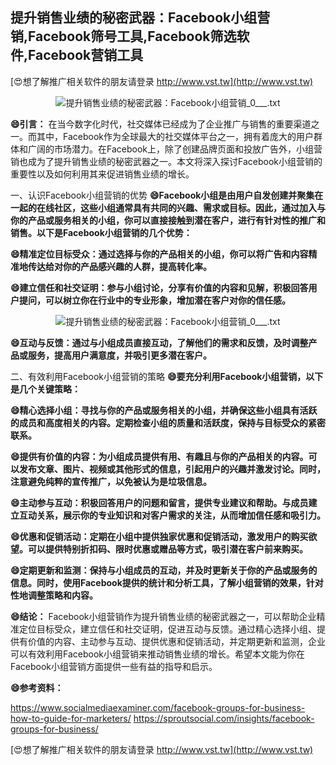## **提升销售业绩的秘密武器：Facebook小组营销,Facebook筛号工具,Facebook筛选软件,Facebook营销工具**

[😍想了解推广相关软件的朋友请登录 http://www.vst.tw](http://www.vst.tw)

 <center><img src="https://vst.tw/MP4/tuiguang/png/1.png" alt="提升销售业绩的秘密武器：Facebook小组营销_0___.txt"></center>

**😄引言：**
在当今数字化时代，社交媒体已经成为了企业推广与销售的重要渠道之一。而其中，Facebook作为全球最大的社交媒体平台之一，拥有着庞大的用户群体和广阔的市场潜力。在Facebook上，除了创建品牌页面和投放广告外，小组营销也成为了提升销售业绩的秘密武器之一。本文将深入探讨Facebook小组营销的重要性以及如何利用其来促进销售业绩的增长。

一、认识Facebook小组营销的优势
**😄Facebook小组是由用户自发创建并聚集在一起的在线社区，这些小组通常具有共同的兴趣、需求或目标。因此，通过加入与你的产品或服务相关的小组，你可以直接接触到潜在客户，进行有针对性的推广和销售。以下是Facebook小组营销的几个优势：**

**😄精准定位目标受众：通过选择与你的产品相关的小组，你可以将广告和内容精准地传达给对你的产品感兴趣的人群，提高转化率。**

**😄建立信任和社交证明：参与小组讨论，分享有价值的内容和见解，积极回答用户提问，可以树立你在行业中的专业形象，增加潜在客户对你的信任感。**

 <center><img src="https://vst.tw/MP4/tuiguang/png/0.png" alt="提升销售业绩的秘密武器：Facebook小组营销_0___.txt"></center>

**😄互动与反馈：通过与小组成员直接互动，了解他们的需求和反馈，及时调整产品或服务，提高用户满意度，并吸引更多潜在客户。**

二、有效利用Facebook小组营销的策略
**😄要充分利用Facebook小组营销，以下是几个关键策略：**

**😄精心选择小组：寻找与你的产品或服务相关的小组，并确保这些小组具有活跃的成员和高度相关的内容。定期检查小组的质量和活跃度，保持与目标受众的紧密联系。**

**😄提供有价值的内容：为小组成员提供有用、有趣且与你的产品相关的内容。可以发布文章、图片、视频或其他形式的信息，引起用户的兴趣并激发讨论。同时，注意避免纯粹的宣传推广，以免被认为是垃圾信息。**

**😄主动参与互动：积极回答用户的问题和留言，提供专业建议和帮助。与成员建立互动关系，展示你的专业知识和对客户需求的关注，从而增加信任感和吸引力。**

**😄优惠和促销活动：定期在小组中提供独家优惠和促销活动，激发用户的购买欲望。可以提供特别折扣码、限时优惠或赠品等方式，吸引潜在客户前来购买。**

**😄定期更新和监测：保持与小组成员的互动，并及时更新关于你的产品或服务的信息。同时，使用Facebook提供的统计和分析工具，了解小组营销的效果，针对性地调整策略和内容。**

**😄结论：**
Facebook小组营销作为提升销售业绩的秘密武器之一，可以帮助企业精准定位目标受众，建立信任和社交证明，促进互动与反馈。通过精心选择小组、提供有价值的内容、主动参与互动、提供优惠和促销活动，并定期更新和监测，企业可以有效利用Facebook小组营销来推动销售业绩的增长。希望本文能为你在Facebook小组营销方面提供一些有益的指导和启示。

**😄参考资料：**

https://www.socialmediaexaminer.com/facebook-groups-for-business-how-to-guide-for-marketers/
https://sproutsocial.com/insights/facebook-groups-for-business/

[😍想了解推广相关软件的朋友请登录 http://www.vst.tw](http://www.vst.tw)



